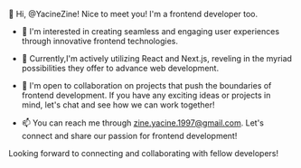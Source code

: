 👋 Hi, @YacineZine! Nice to meet you! I'm a frontend developer too.

- 👀 I'm interested in creating seamless and engaging user experiences through innovative frontend technologies.

- 🌱 Currently,I'm actively utilizing React and Next.js, reveling in the myriad possibilities they offer to advance web development.

- 💞️ I'm open to collaboration on projects that push the boundaries of frontend development. If you have any exciting ideas or projects in mind, let's chat and see how we can work together!

- 📫 You can reach me through zine.yacine.1997@gmail.com. Let's connect and share our passion for frontend development!

Looking forward to connecting and collaborating with fellow developers!


<!---
YacineZine/YacineZine is a ✨ special ✨ repository because its `README.md` (this file) appears on your GitHub profile.
You can click the Preview link to take a look at your changes.
--->
